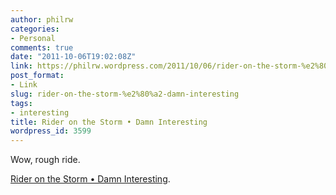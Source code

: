 ```yaml
---
author: philrw
categories:
- Personal
comments: true
date: "2011-10-06T19:02:08Z"
link: https://philrw.wordpress.com/2011/10/06/rider-on-the-storm-%e2%80%a2-damn-interesting/
post_format:
- Link
slug: rider-on-the-storm-%e2%80%a2-damn-interesting
tags:
- interesting
title: Rider on the Storm • Damn Interesting
wordpress_id: 3599
---
```


Wow, rough ride.

[Rider on the Storm • Damn Interesting](http://www.damninteresting.com/rider-on-the-storm/).
